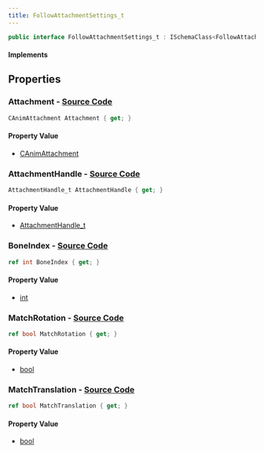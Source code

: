 ```yaml
---
title: FollowAttachmentSettings_t
---
```


```csharp
public interface FollowAttachmentSettings_t : ISchemaClass<FollowAttachmentSettings_t>, ISchemaField, ISchemaClass, INativeHandle
```

#### Implements

## Properties

### **Attachment** - [Source Code](https://github.com/swiftly-solution/swiftlys2/blob/main/managed/src/SwiftlyS2.Generated/Schemas/Interfaces/FollowAttachmentSettings_t.cs#L16)

```csharp
CAnimAttachment Attachment { get; }
```

#### Property Value

- [CAnimAttachment](/docs/api/shared/schemadefinitions/canimattachment)

### **AttachmentHandle** - [Source Code](https://github.com/swiftly-solution/swiftlys2/blob/main/managed/src/SwiftlyS2.Generated/Schemas/Interfaces/FollowAttachmentSettings_t.cs#L20)

```csharp
AttachmentHandle_t AttachmentHandle { get; }
```

#### Property Value

- [AttachmentHandle_t](/docs/api/shared/schemadefinitions/attachmenthandle_t)

### **BoneIndex** - [Source Code](https://github.com/swiftly-solution/swiftlys2/blob/main/managed/src/SwiftlyS2.Generated/Schemas/Interfaces/FollowAttachmentSettings_t.cs#L18)

```csharp
ref int BoneIndex { get; }
```

#### Property Value

- [int](https://learn.microsoft.com/dotnet/api/system.int32)

### **MatchRotation** - [Source Code](https://github.com/swiftly-solution/swiftlys2/blob/main/managed/src/SwiftlyS2.Generated/Schemas/Interfaces/FollowAttachmentSettings_t.cs#L24)

```csharp
ref bool MatchRotation { get; }
```

#### Property Value

- [bool](https://learn.microsoft.com/dotnet/api/system.boolean)

### **MatchTranslation** - [Source Code](https://github.com/swiftly-solution/swiftlys2/blob/main/managed/src/SwiftlyS2.Generated/Schemas/Interfaces/FollowAttachmentSettings_t.cs#L22)

```csharp
ref bool MatchTranslation { get; }
```

#### Property Value

- [bool](https://learn.microsoft.com/dotnet/api/system.boolean)

